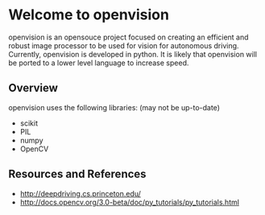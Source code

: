 # Welcome to openvision
openvision is an opensouce project focused on creating an efficient and robust image processor to be used for vision for autonomous driving. Currently, openvision is developed in python. It is likely that openvision will be ported to a lower level language to increase speed.

## Overview
openvision uses the following libraries: (may not be up-to-date)
* scikit
* PIL
* numpy
* OpenCV

## Resources and References
* http://deepdriving.cs.princeton.edu/
* http://docs.opencv.org/3.0-beta/doc/py_tutorials/py_tutorials.html
